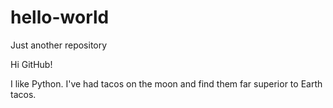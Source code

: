 # hello-world
Just another repository

Hi GitHub!

I like Python.
I've had tacos on the moon and find them far superior to Earth tacos.

